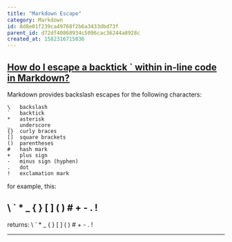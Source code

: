 ```yaml
---
title: "Markdown Escape"
category: Markdown
id: 8d8e01f239ca49768f2b6a3433dbd73f
parent_id: d72df40868934c5096cac36244a8928c
created_at: 1582316715036
---
```


## [How do I escape a backtick ` within in-line code in Markdown?](https://meta.stackexchange.com/questions/82718/how-do-i-escape-a-backtick-within-in-line-code-in-markdown)

Markdown provides backslash escapes for the following characters:

```
\   backslash
`   backtick
*   asterisk
_   underscore
{}  curly braces
[]  square brackets
()  parentheses
#   hash mark
+   plus sign
-   minus sign (hyphen)
.   dot
!   exclamation mark
```

for example, this:

## \\ \` \* \_ \{ \} \[ \] \( \) \# \+ \- \. \!

returns:
\ ` * _ { } [ ] ( ) # + - . !

---


                